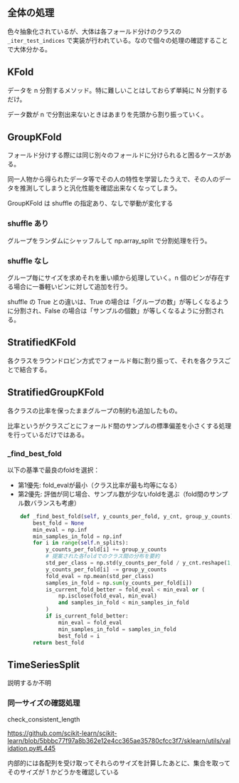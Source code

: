 ## 全体の処理

色々抽象化されているが、大体は各フォールド分けのクラスの `_iter_test_indices` で実装が行われている。なので個々の処理の確認することで大体分かる。

## KFold

データを n 分割するメソッド。特に難しいことはしておらず単純に N 分割するだけ。

データ数が n で分割出来ないときはあまりを先頭から割り振っていく。

## GroupKFold

フォールド分けする際には同じ別々のフォールドに分けられると困るケースがある。

同一人物から得られたデータ等でその人の特性を学習したうえで、その人のデータを推測してしまうと汎化性能を確認出来なくなってしまう。

GroupKFold は shuffle の指定あり、なしで挙動が変化する

### shuffle あり

グループをランダムにシャッフルして np.array_split で分割処理を行う。

### shuffle なし

グループ毎にサイズを求めそれを重い順から処理していく。n 個のビンが存在する場合に一番軽いビンに対して追加を行う。

shuffle の True との違いは、True の場合は「グループの数」が等しくなるように分割され、False の場合は「サンプルの個数」が等しくなるように分割される。

## StratifiedKFold

各クラスをラウンドロビン方式でフォールド毎に割り振って、それを各クラスごとで結合する。

## StratifiedGroupKFold

各クラスの比率を保ったままグループの制約も追加したもの。

比率というがクラスごとにフォールド間のサンプルの標準偏差を小さくする処理を行っているだけではある。

### _find_best_fold

以下の基準で最良のfoldを選択：
  - 第1優先: fold_evalが最小（クラス比率が最も均等になる）
  - 第2優先: 評価が同じ場合、サンプル数が少ないfoldを選ぶ（fold間のサンプル数バランスも考慮）

```python
    def _find_best_fold(self, y_counts_per_fold, y_cnt, group_y_counts):
        best_fold = None
        min_eval = np.inf
        min_samples_in_fold = np.inf
        for i in range(self.n_splits):
            y_counts_per_fold[i] += group_y_counts
            # 提案された各foldでのクラス間の分布を要約
            std_per_class = np.std(y_counts_per_fold / y_cnt.reshape(1, -1), axis=0)
            y_counts_per_fold[i] -= group_y_counts
            fold_eval = np.mean(std_per_class)
            samples_in_fold = np.sum(y_counts_per_fold[i])
            is_current_fold_better = fold_eval < min_eval or (
                np.isclose(fold_eval, min_eval)
                and samples_in_fold < min_samples_in_fold
            )
            if is_current_fold_better:
                min_eval = fold_eval
                min_samples_in_fold = samples_in_fold
                best_fold = i
        return best_fold
```


## TimeSeriesSplit

説明するか不明


### 同一サイズの確認処理

check_consistent_length

https://github.com/scikit-learn/scikit-learn/blob/5bbbc77f97a8b362e12e4cc365ae35780cfcc3f7/sklearn/utils/validation.py#L445

内部的には各配列を受け取ってそれらのサイズを計算したあとに、集合を取ってそのサイズが 1 かどうかを確認している
